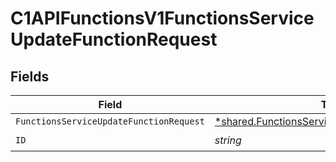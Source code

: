 # C1APIFunctionsV1FunctionsServiceUpdateFunctionRequest


## Fields

| Field                                                                                                                | Type                                                                                                                 | Required                                                                                                             | Description                                                                                                          |
| -------------------------------------------------------------------------------------------------------------------- | -------------------------------------------------------------------------------------------------------------------- | -------------------------------------------------------------------------------------------------------------------- | -------------------------------------------------------------------------------------------------------------------- |
| `FunctionsServiceUpdateFunctionRequest`                                                                              | [*shared.FunctionsServiceUpdateFunctionRequest](../../../pkg/models/shared/functionsserviceupdatefunctionrequest.md) | :heavy_minus_sign:                                                                                                   | N/A                                                                                                                  |
| `ID`                                                                                                                 | *string*                                                                                                             | :heavy_check_mark:                                                                                                   | N/A                                                                                                                  |